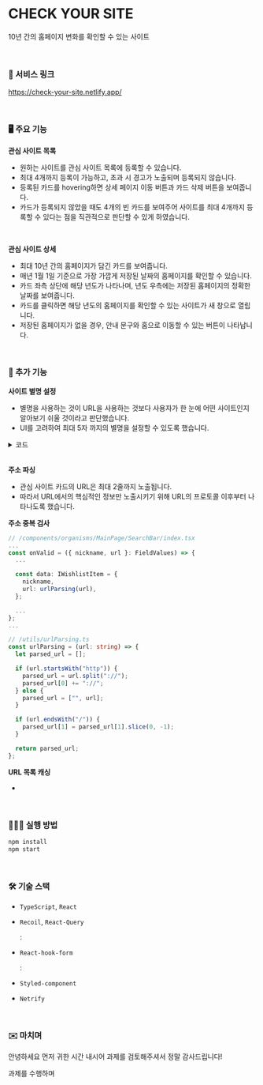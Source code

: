 # CHECK YOUR SITE

10년 간의 홈페이지 변화를 확인할 수 있는 사이트

<br/>

### 🚀 서비스 링크

https://check-your-site.netlify.app/

<br/>

### 🖥️ 주요 기능

**관심 사이트 목록**

- 원하는 사이트를 관심 사이트 목록에 등록할 수 있습니다.
- 최대 4개까지 등록이 가능하고, 초과 시 경고가 노출되며 등록되지 않습니다.
- 등록된 카드를 hovering하면 상세 페이지 이동 버튼과 카드 삭제 버튼을 보여줍니다.
- 카드가 등록되지 않았을 때도 4개의 빈 카드를 보여주어
    사이트를 최대 4개까지 등록할 수 있다는 점을 직관적으로 판단할 수 있게 하였습니다.

<br/>

**관심 사이트 상세**

- 최대 10년 간의 홈페이지가 담긴 카드를 보여줍니다.
- 매년 1월 1일 기준으로 가장 가깝게 저장된 날짜의 홈페이지를 확인할 수 있습니다.
- 카드 좌측 상단에 해당 년도가 나타나며, 년도 우측에는 저장된 홈페이지의 정확한 날짜를 보여줍니다.
- 카드를 클릭하면 해당 년도의 홈페이지를 확인할 수 있는 사이트가 새 창으로 열립니다.
- 저장된 홈페이지가 없을 경우, 안내 문구와 홈으로 이동할 수 있는 버튼이 나타납니다.

<br/>

### 🔖 추가 기능

**사이트 별명 설정**

- 별명을 사용하는 것이 URL을 사용하는 것보다 사용자가 한 눈에 어떤 사이트인지 알아보기 쉬울 것이라고 판단했습니다.
- UI를 고려하여 최대 5자 까지의 별명을 설정할 수 있도록 했습니다.

<details>
  <summary>코드</summary>
  <div markdown='1'>
    ``` typescript
      // /components/organisms/MainPage/SearchBar/index.tsx
      ...
      <input
        placeholder="별명을 입력하세요. (최대 5자)"
        {...register("nickname", {
          required: MESSAGE_SEARCH_ERROR.NICKNAME_REQUIRED,
          maxLength: {
            value: 5,
            message: MESSAGE_SEARCH_ERROR.NICKNAME_LENGTH,
          },
        })}
      />
    ```
  </div>
</details>





<br/>

**주소 파싱**

- 관심 사이트 카드의 URL은 최대 2줄까지 노출됩니다.
- 따라서 URL에서의 핵심적인 정보만 노출시키기 위해 URL의 프로토콜 이후부터 나타나도록 했습니다.

**주소 중복 검사**

```typescript
// /components/organisms/MainPage/SearchBar/index.tsx
...
const onValid = ({ nickname, url }: FieldValues) => {
  ...

  const data: IWishlistItem = {
    nickname,
    url: urlParsing(url),
  };

  ...
};
...

// /utils/urlParsing.ts
const urlParsing = (url: string) => {
  let parsed_url = [];

  if (url.startsWith("http")) {
    parsed_url = url.split("://");
    parsed_url[0] += "://";
  } else {
    parsed_url = ["", url];
  }

  if (url.endsWith("/")) {
    parsed_url[1] = parsed_url[1].slice(0, -1);
  }

  return parsed_url;
};
```

**URL 목록 캐싱**

- 

<br/>

### 🧑🏻‍💻 실행 방법

```bash
npm install
npm start
```

<br/>

### 🛠️ 기술 스택

- `TypeScript`, `React`

- `Recoil`, `React-Query`

    : 

- `React-hook-form`

    : 

- `Styled-component`

- `Netrify`

<br/>

### ✉️ 마치며

안녕하세요 먼저 귀한 시간 내시어 과제를 검토해주셔서 정말 감사드립니다!

과제를 수행하며 

